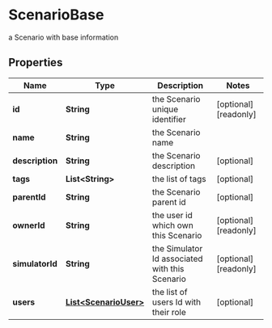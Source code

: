 

# ScenarioBase

a Scenario with base information

## Properties

Name | Type | Description | Notes
------------ | ------------- | ------------- | -------------
**id** | **String** | the Scenario unique identifier |  [optional] [readonly]
**name** | **String** | the Scenario name | 
**description** | **String** | the Scenario description |  [optional]
**tags** | **List&lt;String&gt;** | the list of tags |  [optional]
**parentId** | **String** | the Scenario parent id |  [optional]
**ownerId** | **String** | the user id which own this Scenario |  [optional] [readonly]
**simulatorId** | **String** | the Simulator Id associated with this Scenario |  [optional] [readonly]
**users** | [**List&lt;ScenarioUser&gt;**](ScenarioUser.md) | the list of users Id with their role |  [optional]



